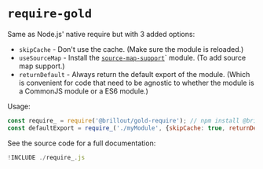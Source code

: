 # `require-gold`

Same as Node.js' native require but with 3 added options:
 - `skipCache` - Don't use the cache. (Make sure the module is reloaded.)
 - `useSourceMap` - Install the [`source-map-support`](https://github.com/evanw/node-source-map-support)` module. (To add source map support.)
 - `returnDefault` - Always return the default export of the module. (Which is convenient for code that need to be agnostic to whether the module is a CommonJS module or a ES6 module.)

Usage:

~~~js
const require_ = require('@brillout/gold-require'); // npm install @brillout/gold-require
const defaultExport = require_('./myModule', {skipCache: true, returnDefault: true, useSourceMap: true});
~~~

See the source code for a full documentation:

~~~js
!INCLUDE ./require_.js
~~~
